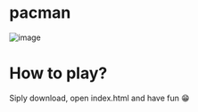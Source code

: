 # pacman
![image](https://github.com/NikodemCyrzan/pacman/assets/85363474/f225d0ac-bd77-45d4-bc47-73722f413336)

# How to play?
Siply download, open index.html and have fun 😁
